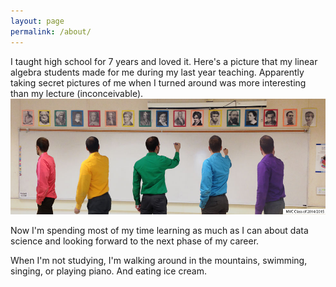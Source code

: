 ```yaml
---
layout: page
permalink: /about/
---
```

I taught high school for 7 years and loved it. Here's a picture that my linear algebra students made for me during my last year teaching. Apparently taking secret pictures of me when I turned around was more interesting than my lecture (inconceivable).
![Me teaching class on different days](images/TeachingMVC.jpg)

Now I'm spending most of my time learning as much as I can about data science and looking forward to the next phase of my career.

When I'm not studying, I'm walking around in the mountains, swimming, singing, or playing piano. And eating ice cream.